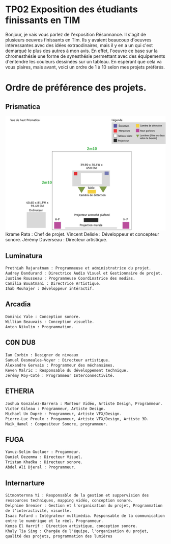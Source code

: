  # TP02 Exposition des étudiants finissants en TIM
Bonjour, je vais vous parlez de l'exposition Résonnance. Il s'agit de plusieurs oeuvres finissants en Tim. Ils y avaient beaucoup d'oeuvres intéressantes avec des idées extraodinaires, mais il y en a un qui c'est demarqué le plus des autres à mon avis.
En effet, l'oeuvre ce base sur la chromesthésie une forme de synesthésie permettant avec des équipements d'entendre les couleurs dessinées sur un tableau. En espérant que cela va vous plaires, mais avant, voici un 
ordre de 1 à 10 selon mes projets préférés.



# Ordre de préférence des projets.

## Prismatica

![photo](media/Prismatica_plantation.jpg)
   Ikrame Rata : Chef de projet.
   Vincent Delisle : Développeur et concepteur sonore. 
   Jérémy Duverseau : Directeur artistique.

## Luminatura

    Prethiah Rajaratnam : Programmeuse et administratrice du projet.
    Audrey Dandurand : Directrice Audio Visuel et Gestionnaire de projet.
    Justine Rousseau : Programmeuse Coordinatrice des medias.
    Camilia Bouatmani : Directrice Artistique. 
    Ihab Mouhajer : Développeur intéractif.

## Arcadia

    Dominic Yale : Conception sonore.
    William Beauvais : Conception visuelle.
    Anton Nikulin : Programmation.

 ## C0N DU8

    Ian Corbin : Designer de niveaux
    Samuel Desmeules-Voyer : Directeur artistique.
    Alexandre Gervais : Programmeur des méchansimes.
    Keven Malric : Responsable du développement technique.
    Jérémy Roy-Coté : Programmeur Interconnectivité.
     
 ## ETHERIA

    Joshua Gonzalez-Barrera : Monteur Vidéo, Artiste Design, Programmeur.
    Victor Gileau : Programmeur, Artiste Design.
    Michael Un Dupré : Programmeur, Artiste VFX/Design.
    Pierre-Luc Proulx : Progammeur, Artiste VFX/Design, Artiste 3D.
    Maik_Hamel : Compositeur Sonore, programmeur.


## FUGA

    Yavuz-Selim Gucluer : Progammeur.
    Daniel Dezemma : Directeur Visuel.
    Tristan Khadka : Directeur sonore.
    Abdel Ali Djeral : Programmeur.

## Internarture 

    Sitmonternna Yi : Responsable de la gestion et suppervision des ressources techniques, mapping vidéo, conception sonore.
    Delphine Grenier : Gestion et l'organisation du projet, Programmation de l'interactivité, visuelle.
    Isaac Fafard : Intégrateur multimédia. Responsable de la communication entre le numérique et le réel. Programmeur.
    Kenza El Harrif : Direction artistique, conception sonore.
    Khaly Tia Sing : Chargée de l'équipe, l'organisation du projet, qualité des projets, programmation des lumières
